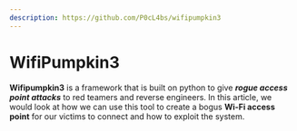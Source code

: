 ```yaml
---
description: https://github.com/P0cL4bs/wifipumpkin3
---
```


# WifiPumpkin3

**Wifipumpkin3** is a framework that is built on python to give _**rogue access point attacks**_ to red teamers and reverse engineers. In this article, we would look at how we can use this tool to create a bogus **Wi-Fi access point** for our victims to connect and how to exploit the system.

<figure><img src="https://wifipumpkin3.github.io/assets/img/posts/captiveflask/15.png" alt=""><figcaption></figcaption></figure>
